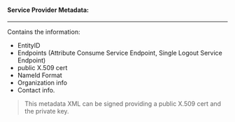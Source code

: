 

#### Service Provider Metadata:
----
Contains the information: 
 - EntityID
 - Endpoints (Attribute Consume Service Endpoint, Single Logout Service Endpoint)
 - public X.509 cert
 - NameId Format
 - Organization info
 - Contact info.

> This metadata XML can be signed providing a public X.509 cert and the private key.


